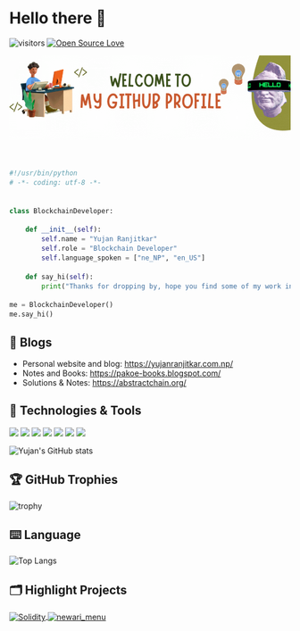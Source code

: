# Hello there 👋

![visitors](https://visitor-badge.laobi.icu/badge?page_id=0xYujan.0xYujan)
[![Open Source Love](https://badges.frapsoft.com/os/v1/open-source.svg?v=102)](https://github.com/0xYujan/Solidity/)

<div align="center">
  <img src="https://github.com/0xYujan/0xYujan/blob/main/Image/welcome%20(1).gif?raw=true" style="max-width: 100%;" alt="Welcome to my Github Profile" />
</div>
<br>
<br>

```python
#!/usr/bin/python
# -*- coding: utf-8 -*-


class BlockchainDeveloper:

    def __init__(self):
        self.name = "Yujan Ranjitkar"
        self.role = "Blockchain Developer"
        self.language_spoken = ["ne_NP", "en_US"]
        
    def say_hi(self):
        print("Thanks for dropping by, hope you find some of my work interesting.")
        
me = BlockchainDeveloper()
me.say_hi()
```

## 📝 Blogs

- Personal website and blog: https://yujanranjitkar.com.np/
- Notes and Books: https://pakoe-books.blogspot.com/
- Solutions & Notes: https://abstractchain.org/


## 🔧 Technologies & Tools

![](https://img.shields.io/badge/OS-Linux-informational?style=flat&logo=linux&logoColor=white&color=6aa6f8)
![](https://img.shields.io/badge/Editor-VS_Code-informational?style=flat&logo=visual-studio-code&logoColor=white&color=6aa6f8)
![](https://img.shields.io/badge/Code-Java-informational?style=flat&logo=java&logoColor=white&color=6aa6f8)
![](https://img.shields.io/badge/Code-C-informational?style=flat&logo=c&logoColor=white&color=6aa6f8)
![](https://img.shields.io/badge/Code-C++-informational?style=flat&logo=cpp&logoColor=white&color=6aa6f8)
![](https://img.shields.io/badge/Code-Solidity-informational?style=flat&logo=solidity&logoColor=white&color=6aa6f8)
![](https://img.shields.io/badge/Tools-Docker-informational?style=flat&logo=docker&logoColor=white&color=6aa6f8)

![Yujan's GitHub stats](https://github-readme-stats.vercel.app/api?username=0xYujan&show_icons=true&theme=radical)


<!-- ## &#x1f4c8; GitHub Stats
<a href="https://github.com/0xYujan/0xYujan">
  <img align="center" src="https://github-readme-stats.vercel.app/api/top-langs/?username=0xYujan&hide=c%2B%2B,c,matlab,assembly&title_color=6aa6f8&text_color=8a919a&icon_color=6aa6f8&bg_color=22272e" alt="Zhenye's GitHub Stats" />
</a>
<a href="https://github.com/0xYujan/0xYujan">
  <img align="center" src="https://github-readme-stats.vercel.app/api?username=0xYujan&show_icons=true&line_height=27&count_private=true&title_color=6aa6f8&text_color=8a919a&icon_color=6aa6f8&bg_color=22272e" alt="Zhenye's GitHub Stats" />
</a> -->

## 🏆 GitHub Trophies

![trophy](https://github-profile-trophy.vercel.app/?username=0xYujan&theme=nord&column=7)

## ⌨️ Language
![Top Langs](https://github-readme-stats.vercel.app/api/top-langs/?username=0xYujan&layout=compact)


## 🗂️ Highlight Projects

<a href="https://github.com/0xYujan/Solidity">
  <img align="center" src="https://github-readme-stats.vercel.app/api/pin/?username=0xYujan&repo=Solidity&show_icons=true&line_height=27&title_color=6aa6f8&text_color=8a919a&icon_color=6aa6f8&bg_color=22272e" alt="Solidity" />
</a>

<a href="https://github.com/0xYujan/newari_menu">
  <img align="center" src="https://github-readme-stats.vercel.app/api/pin/?username=0xYujan&repo=newari_menu&show_icons=true&line_height=27&title_color=6aa6f8&text_color=8a919a&icon_color=6aa6f8&bg_color=22272e" alt="newari_menu" />
</a>

<!-- ## 👨‍💻 This week, I spent my time on:
[![Yujan's wakatime stats](https://github-readme-stats.vercel.app/api/wakatime?username=yujan1&line_height=27&title_color=6aa6f8&text_color=8a919a&icon_color=6aa6f8&bg_color=22272e)](https://github.com/anuraghazra/github-readme-stats) -->
